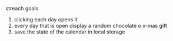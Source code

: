 streach goals
1. clicking each day opens it
2. every day that is open display a random chocolate o x-mas gift
3. save the state of the calendar in local storage